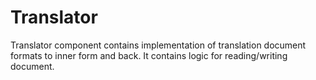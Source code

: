 # Translator

Translator component contains implementation of translation document formats to inner form and back.
It contains logic for reading/writing document.
